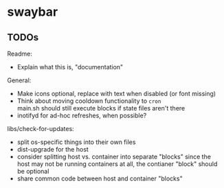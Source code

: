 # swaybar

## TODOs

Readme:

* Explain what this is, "documentation"

General:

* Make icons optional, replace with text when disabled (or font missing)
* Think about moving cooldown functionality to `cron`  
  main.sh should still execute blocks if state files aren't there
* inotifyd for ad-hoc refreshes, when possible?

libs/check-for-updates:

* split os-specific things into their own files
* dist-upgrade for the host
* consider splitting host vs. container into separate "blocks" since the host
  may not be running containers at all, the contianer "block" should be optional
* share common code between host and container "blocks"

